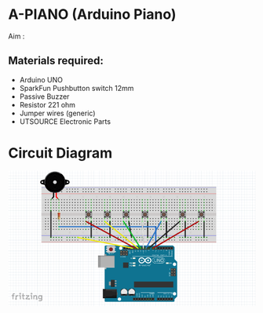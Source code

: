 # A-PIANO (Arduino Piano)

Aim : 

## Materials required:
- Arduino UNO
- SparkFun Pushbutton switch 12mm
- Passive Buzzer
- Resistor 221 ohm
- Jumper wires (generic)
- UTSOURCE Electronic Parts

# Circuit Diagram
![image not found](./img/piano)
